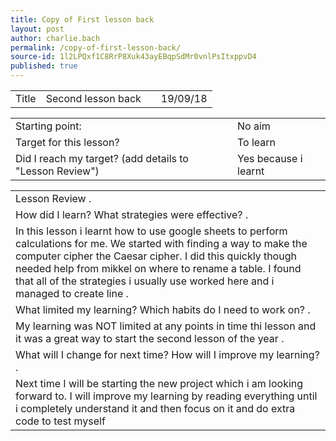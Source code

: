```yaml
---
title: Copy of First lesson back
layout: post
author: charlie.bach
permalink: /copy-of-first-lesson-back/
source-id: 1l2LPQxf1C8RrP8Xuk43ayEBqpSdMr0vnlPsItxppvD4
published: true
---
```

<table>
  <tr>
    <td>Title</td>
    <td>Second lesson back </td>
    <td></td>
    <td>19/09/18</td>
  </tr>
</table>


<table>
  <tr>
    <td>Starting point:</td>
    <td>No aim</td>
  </tr>
  <tr>
    <td>Target for this lesson?</td>
    <td>To learn</td>
  </tr>
  <tr>
    <td>Did I reach my target? 
(add details to "Lesson Review")</td>
    <td>Yes because i learnt</td>
  </tr>
</table>


<table>
  <tr>
    <td>Lesson Review
.</td>
  </tr>
  <tr>
    <td>How did I learn? What strategies were effective? 
.</td>
  </tr>
  <tr>
    <td>In this lesson i learnt how to use google sheets to perform calculations for me. We started with finding a way to make the computer cipher the Caesar cipher. I did this quickly though needed help from mikkel on where to rename a table. I found that all of the strategies i usually use worked here and i managed to create line
.</td>
  </tr>
  <tr>
    <td>What limited my learning? Which habits do I need to work on? 
.</td>
  </tr>
  <tr>
    <td>My learning was NOT limited at any points in time thi lesson and it was a great way to start the second lesson of the year
.</td>
  </tr>
  <tr>
    <td>What will I change for next time? How will I improve my learning?
.</td>
  </tr>
  <tr>
    <td>Next time I will be starting the new project which i am looking forward to. I will improve my learning by reading everything until i completely understand it and then focus on it and do extra code to test myself</td>
  </tr>
</table>


